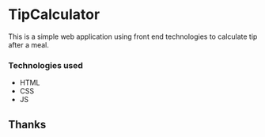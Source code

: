# TipCalculator
This is a simple web application using front end technologies to calculate tip after a meal.

### Technologies used
- HTML
- CSS
- JS

## Thanks
